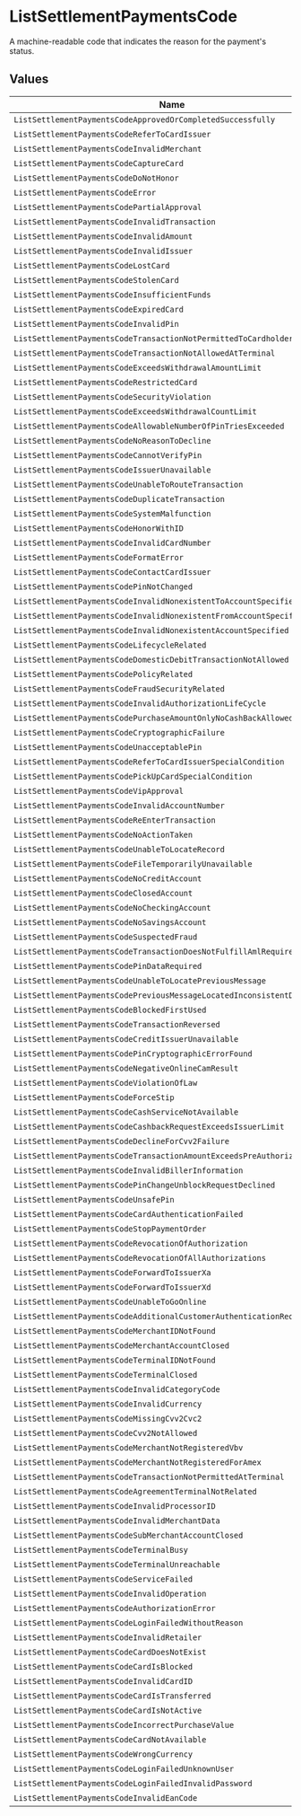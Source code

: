 # ListSettlementPaymentsCode

A machine-readable code that indicates the reason for the payment's status.


## Values

| Name                                                                    | Value                                                                   |
| ----------------------------------------------------------------------- | ----------------------------------------------------------------------- |
| `ListSettlementPaymentsCodeApprovedOrCompletedSuccessfully`             | approved_or_completed_successfully                                      |
| `ListSettlementPaymentsCodeReferToCardIssuer`                           | refer_to_card_issuer                                                    |
| `ListSettlementPaymentsCodeInvalidMerchant`                             | invalid_merchant                                                        |
| `ListSettlementPaymentsCodeCaptureCard`                                 | capture_card                                                            |
| `ListSettlementPaymentsCodeDoNotHonor`                                  | do_not_honor                                                            |
| `ListSettlementPaymentsCodeError`                                       | error                                                                   |
| `ListSettlementPaymentsCodePartialApproval`                             | partial_approval                                                        |
| `ListSettlementPaymentsCodeInvalidTransaction`                          | invalid_transaction                                                     |
| `ListSettlementPaymentsCodeInvalidAmount`                               | invalid_amount                                                          |
| `ListSettlementPaymentsCodeInvalidIssuer`                               | invalid_issuer                                                          |
| `ListSettlementPaymentsCodeLostCard`                                    | lost_card                                                               |
| `ListSettlementPaymentsCodeStolenCard`                                  | stolen_card                                                             |
| `ListSettlementPaymentsCodeInsufficientFunds`                           | insufficient_funds                                                      |
| `ListSettlementPaymentsCodeExpiredCard`                                 | expired_card                                                            |
| `ListSettlementPaymentsCodeInvalidPin`                                  | invalid_pin                                                             |
| `ListSettlementPaymentsCodeTransactionNotPermittedToCardholder`         | transaction_not_permitted_to_cardholder                                 |
| `ListSettlementPaymentsCodeTransactionNotAllowedAtTerminal`             | transaction_not_allowed_at_terminal                                     |
| `ListSettlementPaymentsCodeExceedsWithdrawalAmountLimit`                | exceeds_withdrawal_amount_limit                                         |
| `ListSettlementPaymentsCodeRestrictedCard`                              | restricted_card                                                         |
| `ListSettlementPaymentsCodeSecurityViolation`                           | security_violation                                                      |
| `ListSettlementPaymentsCodeExceedsWithdrawalCountLimit`                 | exceeds_withdrawal_count_limit                                          |
| `ListSettlementPaymentsCodeAllowableNumberOfPinTriesExceeded`           | allowable_number_of_pin_tries_exceeded                                  |
| `ListSettlementPaymentsCodeNoReasonToDecline`                           | no_reason_to_decline                                                    |
| `ListSettlementPaymentsCodeCannotVerifyPin`                             | cannot_verify_pin                                                       |
| `ListSettlementPaymentsCodeIssuerUnavailable`                           | issuer_unavailable                                                      |
| `ListSettlementPaymentsCodeUnableToRouteTransaction`                    | unable_to_route_transaction                                             |
| `ListSettlementPaymentsCodeDuplicateTransaction`                        | duplicate_transaction                                                   |
| `ListSettlementPaymentsCodeSystemMalfunction`                           | system_malfunction                                                      |
| `ListSettlementPaymentsCodeHonorWithID`                                 | honor_with_id                                                           |
| `ListSettlementPaymentsCodeInvalidCardNumber`                           | invalid_card_number                                                     |
| `ListSettlementPaymentsCodeFormatError`                                 | format_error                                                            |
| `ListSettlementPaymentsCodeContactCardIssuer`                           | contact_card_issuer                                                     |
| `ListSettlementPaymentsCodePinNotChanged`                               | pin_not_changed                                                         |
| `ListSettlementPaymentsCodeInvalidNonexistentToAccountSpecified`        | invalid_nonexistent_to_account_specified                                |
| `ListSettlementPaymentsCodeInvalidNonexistentFromAccountSpecified`      | invalid_nonexistent_from_account_specified                              |
| `ListSettlementPaymentsCodeInvalidNonexistentAccountSpecified`          | invalid_nonexistent_account_specified                                   |
| `ListSettlementPaymentsCodeLifecycleRelated`                            | lifecycle_related                                                       |
| `ListSettlementPaymentsCodeDomesticDebitTransactionNotAllowed`          | domestic_debit_transaction_not_allowed                                  |
| `ListSettlementPaymentsCodePolicyRelated`                               | policy_related                                                          |
| `ListSettlementPaymentsCodeFraudSecurityRelated`                        | fraud_security_related                                                  |
| `ListSettlementPaymentsCodeInvalidAuthorizationLifeCycle`               | invalid_authorization_life_cycle                                        |
| `ListSettlementPaymentsCodePurchaseAmountOnlyNoCashBackAllowed`         | purchase_amount_only_no_cash_back_allowed                               |
| `ListSettlementPaymentsCodeCryptographicFailure`                        | cryptographic_failure                                                   |
| `ListSettlementPaymentsCodeUnacceptablePin`                             | unacceptable_pin                                                        |
| `ListSettlementPaymentsCodeReferToCardIssuerSpecialCondition`           | refer_to_card_issuer_special_condition                                  |
| `ListSettlementPaymentsCodePickUpCardSpecialCondition`                  | pick_up_card_special_condition                                          |
| `ListSettlementPaymentsCodeVipApproval`                                 | vip_approval                                                            |
| `ListSettlementPaymentsCodeInvalidAccountNumber`                        | invalid_account_number                                                  |
| `ListSettlementPaymentsCodeReEnterTransaction`                          | re_enter_transaction                                                    |
| `ListSettlementPaymentsCodeNoActionTaken`                               | no_action_taken                                                         |
| `ListSettlementPaymentsCodeUnableToLocateRecord`                        | unable_to_locate_record                                                 |
| `ListSettlementPaymentsCodeFileTemporarilyUnavailable`                  | file_temporarily_unavailable                                            |
| `ListSettlementPaymentsCodeNoCreditAccount`                             | no_credit_account                                                       |
| `ListSettlementPaymentsCodeClosedAccount`                               | closed_account                                                          |
| `ListSettlementPaymentsCodeNoCheckingAccount`                           | no_checking_account                                                     |
| `ListSettlementPaymentsCodeNoSavingsAccount`                            | no_savings_account                                                      |
| `ListSettlementPaymentsCodeSuspectedFraud`                              | suspected_fraud                                                         |
| `ListSettlementPaymentsCodeTransactionDoesNotFulfillAmlRequirement`     | transaction_does_not_fulfill_aml_requirement                            |
| `ListSettlementPaymentsCodePinDataRequired`                             | pin_data_required                                                       |
| `ListSettlementPaymentsCodeUnableToLocatePreviousMessage`               | unable_to_locate_previous_message                                       |
| `ListSettlementPaymentsCodePreviousMessageLocatedInconsistentData`      | previous_message_located_inconsistent_data                              |
| `ListSettlementPaymentsCodeBlockedFirstUsed`                            | blocked_first_used                                                      |
| `ListSettlementPaymentsCodeTransactionReversed`                         | transaction_reversed                                                    |
| `ListSettlementPaymentsCodeCreditIssuerUnavailable`                     | credit_issuer_unavailable                                               |
| `ListSettlementPaymentsCodePinCryptographicErrorFound`                  | pin_cryptographic_error_found                                           |
| `ListSettlementPaymentsCodeNegativeOnlineCamResult`                     | negative_online_cam_result                                              |
| `ListSettlementPaymentsCodeViolationOfLaw`                              | violation_of_law                                                        |
| `ListSettlementPaymentsCodeForceStip`                                   | force_stip                                                              |
| `ListSettlementPaymentsCodeCashServiceNotAvailable`                     | cash_service_not_available                                              |
| `ListSettlementPaymentsCodeCashbackRequestExceedsIssuerLimit`           | cashback_request_exceeds_issuer_limit                                   |
| `ListSettlementPaymentsCodeDeclineForCvv2Failure`                       | decline_for_cvv2_failure                                                |
| `ListSettlementPaymentsCodeTransactionAmountExceedsPreAuthorizedAmount` | transaction_amount_exceeds_pre_authorized_amount                        |
| `ListSettlementPaymentsCodeInvalidBillerInformation`                    | invalid_biller_information                                              |
| `ListSettlementPaymentsCodePinChangeUnblockRequestDeclined`             | pin_change_unblock_request_declined                                     |
| `ListSettlementPaymentsCodeUnsafePin`                                   | unsafe_pin                                                              |
| `ListSettlementPaymentsCodeCardAuthenticationFailed`                    | card_authentication_failed                                              |
| `ListSettlementPaymentsCodeStopPaymentOrder`                            | stop_payment_order                                                      |
| `ListSettlementPaymentsCodeRevocationOfAuthorization`                   | revocation_of_authorization                                             |
| `ListSettlementPaymentsCodeRevocationOfAllAuthorizations`               | revocation_of_all_authorizations                                        |
| `ListSettlementPaymentsCodeForwardToIssuerXa`                           | forward_to_issuer_xa                                                    |
| `ListSettlementPaymentsCodeForwardToIssuerXd`                           | forward_to_issuer_xd                                                    |
| `ListSettlementPaymentsCodeUnableToGoOnline`                            | unable_to_go_online                                                     |
| `ListSettlementPaymentsCodeAdditionalCustomerAuthenticationRequired`    | additional_customer_authentication_required                             |
| `ListSettlementPaymentsCodeMerchantIDNotFound`                          | merchant_id_not_found                                                   |
| `ListSettlementPaymentsCodeMerchantAccountClosed`                       | merchant_account_closed                                                 |
| `ListSettlementPaymentsCodeTerminalIDNotFound`                          | terminal_id_not_found                                                   |
| `ListSettlementPaymentsCodeTerminalClosed`                              | terminal_closed                                                         |
| `ListSettlementPaymentsCodeInvalidCategoryCode`                         | invalid_category_code                                                   |
| `ListSettlementPaymentsCodeInvalidCurrency`                             | invalid_currency                                                        |
| `ListSettlementPaymentsCodeMissingCvv2Cvc2`                             | missing_cvv2_cvc2                                                       |
| `ListSettlementPaymentsCodeCvv2NotAllowed`                              | cvv2_not_allowed                                                        |
| `ListSettlementPaymentsCodeMerchantNotRegisteredVbv`                    | merchant_not_registered_vbv                                             |
| `ListSettlementPaymentsCodeMerchantNotRegisteredForAmex`                | merchant_not_registered_for_amex                                        |
| `ListSettlementPaymentsCodeTransactionNotPermittedAtTerminal`           | transaction_not_permitted_at_terminal                                   |
| `ListSettlementPaymentsCodeAgreementTerminalNotRelated`                 | agreement_terminal_not_related                                          |
| `ListSettlementPaymentsCodeInvalidProcessorID`                          | invalid_processor_id                                                    |
| `ListSettlementPaymentsCodeInvalidMerchantData`                         | invalid_merchant_data                                                   |
| `ListSettlementPaymentsCodeSubMerchantAccountClosed`                    | sub_merchant_account_closed                                             |
| `ListSettlementPaymentsCodeTerminalBusy`                                | terminal_busy                                                           |
| `ListSettlementPaymentsCodeTerminalUnreachable`                         | terminal_unreachable                                                    |
| `ListSettlementPaymentsCodeServiceFailed`                               | service_failed                                                          |
| `ListSettlementPaymentsCodeInvalidOperation`                            | invalid_operation                                                       |
| `ListSettlementPaymentsCodeAuthorizationError`                          | authorization_error                                                     |
| `ListSettlementPaymentsCodeLoginFailedWithoutReason`                    | login_failed_without_reason                                             |
| `ListSettlementPaymentsCodeInvalidRetailer`                             | invalid_retailer                                                        |
| `ListSettlementPaymentsCodeCardDoesNotExist`                            | card_does_not_exist                                                     |
| `ListSettlementPaymentsCodeCardIsBlocked`                               | card_is_blocked                                                         |
| `ListSettlementPaymentsCodeInvalidCardID`                               | invalid_card_id                                                         |
| `ListSettlementPaymentsCodeCardIsTransferred`                           | card_is_transferred                                                     |
| `ListSettlementPaymentsCodeCardIsNotActive`                             | card_is_not_active                                                      |
| `ListSettlementPaymentsCodeIncorrectPurchaseValue`                      | incorrect_purchase_value                                                |
| `ListSettlementPaymentsCodeCardNotAvailable`                            | card_not_available                                                      |
| `ListSettlementPaymentsCodeWrongCurrency`                               | wrong_currency                                                          |
| `ListSettlementPaymentsCodeLoginFailedUnknownUser`                      | login_failed_unknown_user                                               |
| `ListSettlementPaymentsCodeLoginFailedInvalidPassword`                  | login_failed_invalid_password                                           |
| `ListSettlementPaymentsCodeInvalidEanCode`                              | invalid_ean_code                                                        |